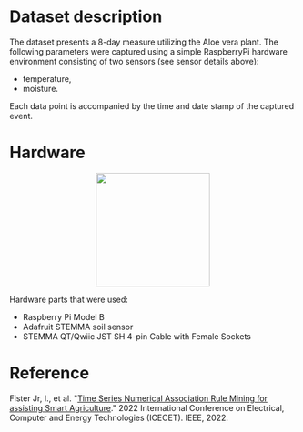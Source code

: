 # Dataset description

The dataset presents a 8-day measure utilizing the Aloe vera plant. The following parameters were captured using a simple RaspberryPi hardware environment consisting of two sensors (see sensor details above):

- temperature,
- moisture.

Each data point is accompanied by the time and date stamp of the captured event.

# Hardware

<p align="center">
  <img width="200" src="https://raw.githubusercontent.com/firefly-cpp/smart-agriculture-datasets/main/.github/images/aloe-vera-raspberrypi.jpg">
</p>

Hardware parts that were used:

- Raspberry Pi Model B
- Adafruit STEMMA soil sensor
- STEMMA QT/Qwiic JST SH 4-pin Cable with Female
Sockets

# Reference

Fister Jr, I., et al. "[Time Series Numerical Association Rule Mining for assisting Smart Agriculture](https://www.iztok-jr-fister.eu/static/publications/298.pdf)." 2022 International Conference on Electrical, Computer and Energy Technologies (ICECET). IEEE, 2022.
